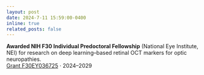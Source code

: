 ```yaml
---
layout: post
date: 2024-7-11 15:59:00-0400
inline: true
related_posts: false
---
```


**Awarded NIH F30 Individual Predoctoral Fellowship** (National Eye Institute, NEI) for research on deep learning–based retinal OCT markers for optic neuropathies.  
[Grant F30EY036725](https://reporter.nih.gov/project-details/10998041) · 2024–2029
